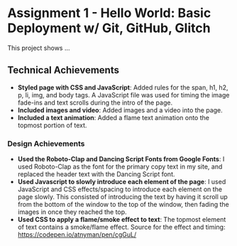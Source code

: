 Assignment 1 - Hello World: Basic Deployment w/ Git, GitHub, Glitch
===

This project shows ...

## Technical Achievements
- **Styled page with CSS and JavaScript**: Added rules for the span, h1, h2, p, li, img, and body tags. A JavaScript file was used for timing the image
    fade-ins and text scrolls during the intro of the page.
- **Included images and video**: Added images and a video into the page.
- **Included a text animation**: Added a flame text animation onto the topmost portion of text.

### Design Achievements
- **Used the Roboto-Clap and Dancing Script Fonts from Google Fonts**: I used Roboto-Clap as the font for the primary copy text in my site, and
    replaced the header text with the Dancing Script font.
- **Used Javascript to slowly introduce each element of the page**: I used JavaScript and CSS effects/spacing to introduce each element on the page slowly. This consisted of
    introducing the text by having it scroll up from the bottom of the window to the top of the window, then fading the images in once they reached the top.
- **Used CSS to apply a flame/smoke effect to text**: The topmost element of text contains a smoke/flame effect. Source for the effect and timing: https://codepen.io/atnyman/pen/cgGuL/